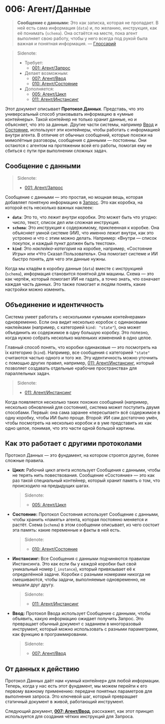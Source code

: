 # 006: Агент/Данные

> **Сообщение с данными:** Это как записка, которая не пропадает. В ней есть сама информация (`data`) и, по желанию, инструкция, как её понимать (`schema`). Она остаётся на месте, пока агент выполняет свою работу, чтобы у него всегда под рукой была важная и понятная информация. — [Глоссарий](./000_glossary.md)

> Sidenote:
> - Требует:
>   - [001: Агент/Запрос](./001_agent_request.md)
> - Делает возможным:
>   - [007: Агент/Ввод](./007_agent_input.md)
>   - [010: Агент/Состояние](./010_agent_state.md)
> - Дополняется:
>   - [005: Агент/Цикл](./005_agent_loop.md)
>   - [011: Агент/Инстансинг](./011_agent_instancing.md)

Этот документ описывает **Протокол Данных**. Представь, что это универсальный способ упаковывать информацию в «умные контейнеры». Такой контейнер не только хранит данные, но и объясняет, что это за данные. Другие части системы, например [Ввод](./007_agent_input.md) и [Состояние](./010_agent_state.md), используют эти контейнеры, чтобы работать с информацией внутри агента. В отличие от обычных сообщений, которые похожи на мимолётные разговоры, сообщения с данными — постоянны. Они остаются с агентом на протяжении всей его работы, помогая ему не сбиться с пути при выполнении сложных задач.

## Сообщение с данными

> Sidenote:
> - [001: Агент/Запрос](./001_agent_request.md)

Сообщение с данными — это простая, но мощная вещь, которая добавляет понятную информацию в [Запрос](./001_agent_request.md). Это как коробка, на которой есть несколько важных наклеек:

- **`data`**: Это то, что лежит *внутри* коробки. Это может быть что угодно: число, текст, список дел или сложная инструкция.
- **`schema`**: Это *инструкция* к содержимому, приклеенная к коробке. Она объясняет умной системе (ИИ), что именно лежит внутри, как это устроено и что с этим можно делать. Например: «Внутри — список покупок, и каждый пункт должен быть текстом».
- **`kind`**: Это *наклейка-категория* на коробке, например, «Состояние Игры» или «Что Сказал Пользователь». Она помогает системе и ИИ быстро понять, для чего эти данные нужны.

Когда мы кладём в коробку данные (`data`) вместе с инструкцией (`schema`), информация становится понятной для машины. Схема — это как чертёж, который помогает ИИ не гадать, а точно знать, что означает каждая часть данных. Это также помогает и людям понять, какие настройки можно изменить.

## Объединение и идентичность

Система умеет работать с несколькими «умными контейнерами» одновременно. Если она видит несколько коробок с одинаковыми наклейками (например, с категорией `kind: "state"`), она может объединить их содержимое в одну большую коробку. Это полезно, когда нужно собрать несколько маленьких изменений в одно целое.

Главный способ понять, что коробки одинаковые — это посмотреть на їх категорию (`kind`). Например, все сообщения с категорией `"state"` считаются частью одного и того же. Эту идентичность можно уточнить с помощью других правил, например, [011: Агент/Инстансинг](./011_agent_instancing.md), который позволяет создавать отдельные «рабочие пространства» для параллельных задач.

> Sidenote:
> - [011: Агент/Инстансинг](./011_agent_instancing.md)

Когда появляется несколько таких похожих сообщений (например, несколько обновлений для состояния), система может поступить двумя способами. Первый: она сама заранее «пересыпает» всё содержимое в одну коробку, чтобы ИИ было проще. Второй: ИИ сам достаточно умён, чтобы посмотреть на несколько коробок и в уме представить их как одно целое, понимая, что это части одной большой картины.

## Как это работает с другими протоколами

Протокол Данных — это фундамент, на котором строятся другие, более сложные правила.

- **Цикл:** Рабочий цикл агента использует Сообщения с данными, чтобы не терять нить повествования. Сообщение «Состояние» — это как раз такой специальный контейнер, который хранит память о том, что происходило на предыдущих шагах.

  > Sidenote:
  > - [005: Агент/Цикл](./005_agent_loop.md)

- **Состояние:** Протокол Состояния использует Сообщение с данными, чтобы хранить «память» агента, которая постоянно меняется и растёт. Схема (`schema`) в этом сообщении описывает, из чего состоит эта память: какие переменные и факты в ней есть.

  > Sidenote:
  > - [010: Агент/Состояние](./010_agent_state.md)

- **Инстансинг:** Все Сообщения с данными подчиняются правилам Инстансинга. Это как если бы у каждой коробки был свой уникальный номер (`_instance`), который привязывает её к определённой задаче. Коробки с разными номерами никогда не смешиваются, чтобы задачи, выполняемые одновременно, не мешали друг другу.

  > Sidenote:
  > - [011: Агент/Инстансинг](./011_agent_instancing.md)

- **Ввод:** Протокол Ввода использует Сообщение с данными, чтобы объявить, какую информацию ожидает получить Запрос. Это превращает обычный документ с заданием в многоразовый инструмент, который можно использовать с разными параметрами, как функцию в программировании.

  > Sidenote:
  > - [007: Агент/Ввод](./007_agent_input.md)

## От данных к действию

Протокол Данных даёт нам «умный контейнер» для любой информации. Теперь, когда у нас есть этот фундамент, мы можем перейти к его первому важному применению: передаче понятных параметров для выполнения запроса. Это ключевой шаг, который превращает статичный документ в живой, работающий инструмент.

Следующий документ, **[007: Агент/Ввод](./007_agent_input.md)**, расскажет, как этот принцип используется для создания чётких инструкций для Запроса.
